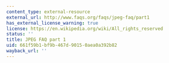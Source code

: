 ```yaml
---
content_type: external-resource
external_url: http://www.faqs.org/faqs/jpeg-faq/part1
has_external_license_warning: true
license: https://en.wikipedia.org/wiki/All_rights_reserved
status: ''
title: JPEG FAQ part 1
uid: 661f59b1-bf9b-467d-9015-0aea0a392b82
wayback_url: ''
---
```

